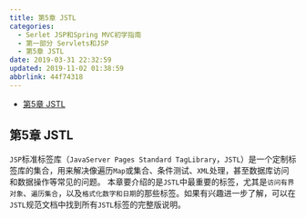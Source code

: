 ```yaml
---
title: 第5章 JSTL
categories: 
  - Serlet JSP和Spring MVC初学指南
  - 第一部分 Servlets和JSP
  - 第5章 JSTL
date: 2019-03-31 22:32:59
updated: 2019-11-02 01:38:59
abbrlink: 44f74318
---
```

- [第5章 JSTL](/ReadingNotes/44f74318/#第5章-JSTL)

<!--more-->
<script src="https://cdn.bootcss.com/jquery/3.4.0/jquery.slim.min.js"></script>
<script>$(document).ready(function () {$(".post-body > ul:nth-child(1)").hide();});</script>

<!--end-->
## 第5章 JSTL ##
`JSP`标准标签库（`JavaServer Pages Standard TagLibrary`，`JSTL`）是一个定制标签库的集合，用来解决像遍历`Map`或集合、条件测试、`XML`处理，甚至数据库访问和数据操作等常见的问题。
本章要介绍的是`JSTL`中最重要的标签，尤其是`访问有界对象`、`遍历集合`，以及`格式化数字和日期`的那些标签。如果有兴趣进一步了解，可以在`JSTL`规范文档中找到所有`JSTL`标签的完整版说明。


